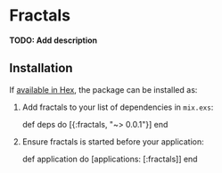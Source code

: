 # Fractals

**TODO: Add description**

## Installation

If [available in Hex](https://hex.pm/docs/publish), the package can be installed as:

  1. Add fractals to your list of dependencies in `mix.exs`:

        def deps do
          [{:fractals, "~> 0.0.1"}]
        end

  2. Ensure fractals is started before your application:

        def application do
          [applications: [:fractals]]
        end

